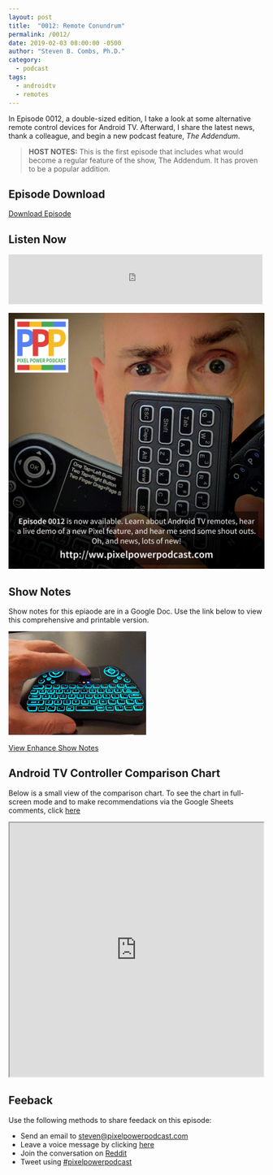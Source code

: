 ```yaml
---
layout: post
title:  "0012: Remote Conundrum"
permalink: /0012/
date: 2019-02-03 08:00:00 -0500
author: "Steven B. Combs, Ph.D."
category:
  - podcast
tags:
  - androidtv
  - remotes
---
```


In Episode 0012, a double-sized edition, I take a look at some alternative remote control devices for Android TV. Afterward, I share the latest news, thank a colleague, and begin a new podcast feature, _The Addendum_.

> **HOST NOTES:** This is the first episode that includes what would become a regular feature of the show, The Addendum. It has proven to be a popular addition.

## Episode Download

[Download Episode](https://s3-us-west-2.amazonaws.com/anchor-audio-bank/production/2019-1-8/9738327-44100-1-8f6a5ad21adbb.mp3)

## Listen Now

<p><iframe src="https://anchor.fm/pixelpowerpodcast/embed/episodes/0012-Remote-Conundrum-e35f73" height="98px" width="500px" frameborder="0" scrolling="no"></iframe></p>

![Episode Album Art](/images/album-art/2019/0012.png)

## Show Notes

Show notes for this epiaode are in a Google Doc. Use the link below to view this comprehensive and printable version.

![Android TV Keyboard](/images/posts/2019-02-03-0012.gif)

[View Enhance Show Notes](https://docs.google.com/document/d/1obtZ4-CMhle4_fRaXKO9a7cD49nSC5GBl03BPYQLJ6g/edit?usp=sharing)

## Android TV Controller Comparison Chart

Below is a small view of the comparison chart. To see the chart in full-screen mode and to make recommendations via the Google Sheets comments, click [here](https://docs.google.com/spreadsheets/d/1F1QiZ)

<p><iframe src="https://docs.google.com/spreadsheets/d/e/2PACX-1vSqQ3_jz71RQ3NQe2qOL3gSx9SNH5shUyFTifVlAMjUZSPMQClkVRoDok_-GGgxOpnGams0e5wqX9Ly/pubhtml?gid=0&amp;single=true&amp;widget=true&amp;headers=false" width="500px" height="500px"></iframe></p>

## Feeback

Use the following methods to share feedack on this episode:

* Send an email to <steven@pixelpowerpodcast.com>
* Leave a voice message by clicking [here](https://anchor.fm/pixelpowerpodcast/message)
* Join the conversation on [Reddit](https://www.reddit.com/r/pixelpowerpodcast/)
* Tweet using [#pixelpowerpodcast](https://twitter.com/search?q=%23pixelpowerpodcast&src=typed_query)
